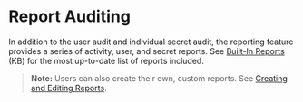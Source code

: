 [title]: # (Report Auditing)
[tags]: # (Report)
[priority]: # (30)

# Report Auditing

In addition to the user audit and individual secret audit, the reporting feature provides a series of activity, user, and secret reports. See [Built-In Reports](https://thycotic.force.com/support/s/article/List-of-built-in-Reports) (KB) for the most up-to-date list of reports included.

> **Note:** Users can also create their own, custom reports. See [Creating and Editing Reports](../../../reports/creating-and-editing-reports/index.md).
